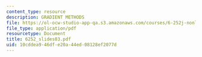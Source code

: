 ```yaml
---
content_type: resource
description: GRADIENT METHODS
file: https://ol-ocw-studio-app-qa.s3.amazonaws.com/courses/6-252j-nonlinear-programming-spring-2003/10cddea946dfe20a44ed08128ef2077d_6252_slides03.pdf
file_type: application/pdf
resourcetype: Document
title: 6252_slides03.pdf
uid: 10cddea9-46df-e20a-44ed-08128ef2077d
---
```

